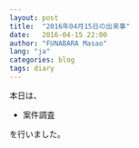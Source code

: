 ```yaml
---
layout: post
title:  "2016年04月15日の出来事"
date:   2016-04-15 22:00
author: "FUNABARA Masao"
lang: "ja"
categories: blog
tags: diary
---
```


本日は、

* 案件調査

を行いました。
